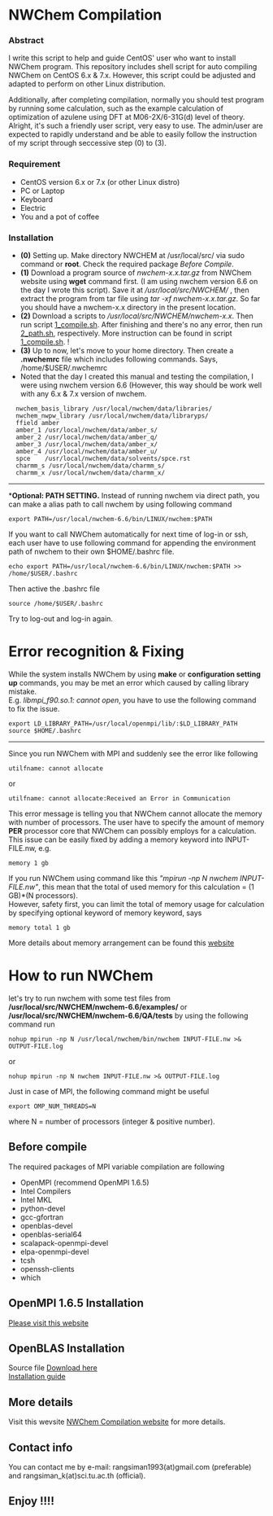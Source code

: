 # NWChem Compilation
### Abstract
I write this script to help and guide CentOS' user who want to install NWChem program. This repository includes shell script for auto compiling NWChem on CentOS 6.x &amp; 7.x. However, this script could be adjusted and adapted to perform on other Linux distribution. 

Additionally, after completing compilation, normally you should test program by running some calculation, such as the example calculation of optimization of azulene using DFT at M06-2X/6-31G(d) level of theory. Alright, it's such a friendly user script, very easy to use. The admin/user are expected to rapidly understand and be able to easily follow the instruction of my script through seccessive step (0) to (3).

### Requirement
* CentOS version 6.x or 7.x (or other Linux distro)
* PC or Laptop
* Keyboard
* Electric
* You and a pot of coffee

### Installation

  * **(0)**  Setting up. Make directory NWCHEM at /usr/local/src/ via sudo command or **root**. Check the required package *Before Compile*.
  * **(1)**  Download a program source of *nwchem-x.x.tar.gz* from NWChem website using **wget** command first. (I am using nwchem version 6.6 on the day I wrote this script). Save it at */usr/local/src/NWCHEM/* , then extract the program from tar file using *tar -xf nwchem-x.x.tar.gz*. So far you should have a nwchem-x.x directory in the present location.
  * **(2)**  Download a scripts to */usr/local/src/NWCHEM/nwchem-x.x*. Then run script [1_compile.sh](https://github.com/rangsimanketkaew/NWChem/blob/master/1_compile.sh). After finishing and there's no any error, then run [2_path.sh](https://github.com/rangsimanketkaew/NWChem/blob/master/2_path.sh), respectively. More instruction can be found in script [1_compile.sh](https://github.com/rangsimanketkaew/NWChem/blob/master/1_compile.sh). ! <br />
  * **(3)**  Up to now, let's move to your home directory. Then create a **.nwchemrc** file which includes following commands. Says, /home/$USER/.nwchemrc <br /> 
  * Noted that the day I created this manual and testing the compilation, I were using nwchem version 6.6 (However, this way should be work well with any 6.x & 7.x version of nwchem.
  
```
  nwchem_basis_library /usr/local/nwchem/data/libraries/
  nwchem_nwpw_library /usr/local/nwchem/data/libraryps/
  ffield amber
  amber_1 /usr/local/nwchem/data/amber_s/
  amber_2 /usr/local/nwchem/data/amber_q/
  amber_3 /usr/local/nwchem/data/amber_x/
  amber_4 /usr/local/nwchem/data/amber_u/
  spce    /usr/local/nwchem/data/solvents/spce.rst
  charmm_s /usr/local/nwchem/data/charmm_s/
  charmm_x /usr/local/nwchem/data/charmm_x/
```
---
***Optional: PATH SETTING.** Instead of running nwchem via direct path, you can make a alias path to call nwchem by using following command
```
export PATH=/usr/local/nwchem-6.6/bin/LINUX/nwchem:$PATH
```
If you want to call NWChem automatically for next time of log-in or ssh, each user have to use following command for appending the environment path of nwchem to their own $HOME/.bashrc file.
```
echo export PATH=/usr/local/nwchem-6.6/bin/LINUX/nwchem:$PATH >> /home/$USER/.bashrc
```
Then active the .bashrc file
```
source /home/$USER/.bashrc
```
Try to log-out and log-in again.

# Error recognition & Fixing
While the system installs NWChem by using **make** or **configuration setting up** commands, you may be met an error which caused by calling library mistake. <br />
E.g. *libmpi_f90.so.1: cannot open*, you have to use the following command to fix the issue.
```
export LD_LIBRARY_PATH=/usr/local/openmpi/lib/:$LD_LIBRARY_PATH
source $HOME/.bashrc
```
---
Since you run NWChem with MPI and suddenly see the error like following
```
utilfname: cannot allocate
```
or
```
utilfname: cannot allocate:Received an Error in Communication
```
This error message is telling you that NWChem cannot allocate the memory with number of processors. The user have to specify the amount of memory **PER** processor core that NWChem can possibly employs for a calculation. <br />
This issue can be easily fixed by adding a memory keyword into INPUT-FILE.nw, e.g.
```
memory 1 gb
```
If you run NWChem using command like this *"mpirun -np N nwchem INPUT-FILE.nw"*, this mean that the total of used memory for this calculation = (1 GB)*(N processors). <br />
However, safety first, you can limit the total of memory usage for calculation by specifying optional keyword of memory keyword, says
```
memory total 1 gb
```
More details about memory arrangement can be found this [website](http://www.nwchem-sw.org/index.php/Release66:Top-level#MEMORY)

# How to run NWChem
let's try to run nwchem with some test files from **/usr/local/src/NWCHEM/nwchem-6.6/examples/** or **/usr/local/src/NWCHEM/nwchem-6.6/QA/tests** by using the following command run
```
nohup mpirun -np N /usr/local/nwchem/bin/nwchem INPUT-FILE.nw >& OUTPUT-FILE.log
```
or
```
nohup mpirun -np N nwchem INPUT-FILE.nw >& OUTPUT-FILE.log
```
Just in case of MPI, the following command might be useful
```
export OMP_NUM_THREADS=N
```
where N = number of processors (integer & positive number).

## Before compile
The required packages of MPI variable compilation are following <br />
* OpenMPI (recommend OpenMPI 1.6.5) <br />
* Intel Compilers <br />
* Intel MKL <br />
* python-devel <br />
* gcc-gfortran <br />
* openblas-devel <br />
* openblas-serial64 <br />
* scalapack-openmpi-devel <br />
* elpa-openmpi-devel <br />
* tcsh <br />
* openssh-clients <br />
* which

## OpenMPI 1.6.5 Installation
[Please visit this website](http://lsi.ugr.es/~jmantas/pdp/ayuda/datos/instalaciones/Install_OpenMPI_en.pdf)

## OpenBLAS Installation
Source file [Download here](https://www.open-mpi.org/software/ompi/v1.6/) <br />
[Installation guide](https://github.com/xianyi/OpenBLAS/wiki/Installation-Guide)

## More details
Visit this wevsite [NWChem Compilation website](http://www.nwchem-sw.org/index.php/Compiling_NWChem) for more details.

## Contact info
You can contact me by e-mail: rangsiman1993(at)gmail.com (preferable) and rangsiman_k(at)sci.tu.ac.th (official).

## Enjoy !!!!
